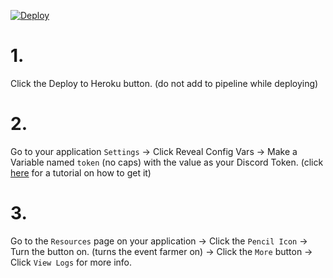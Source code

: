 [![Deploy](https://www.herokucdn.com/deploy/button.svg)](https://heroku.com/deploy)
# 1.
Click the Deploy to Heroku button. (do not add to pipeline while deploying)
# 2.
Go to your application `Settings` -> Click Reveal Config Vars -> Make a Variable named `token` (no caps) with the value as your Discord Token. (click [here](https://www.youtube.com/watch?v=YEgFvgg7ZPI) for a tutorial on how to get it)
# 3.
Go to the `Resources` page on your application -> Click the `Pencil Icon` -> Turn the button on. (turns the event farmer on) -> Click the `More` button -> Click `View Logs` for more info.
